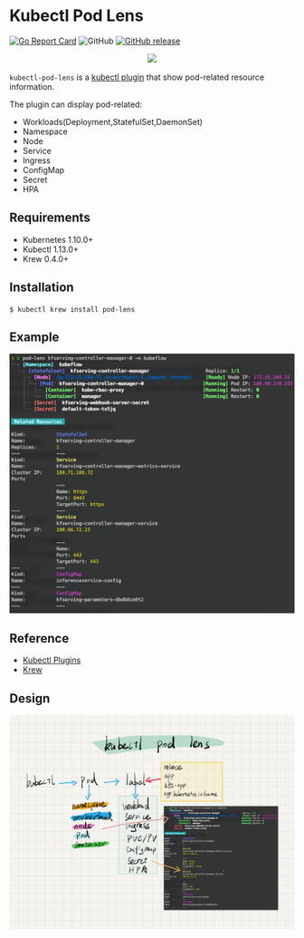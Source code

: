 # Kubectl Pod Lens

[![Go Report Card](https://goreportcard.com/badge/github.com/sunny0826/kubectl-sniffer)](https://goreportcard.com/report/github.com/sunny0826/kubectl-sniffer)
![GitHub](https://img.shields.io/github/license/sunny0826/kubectl-sniffer.svg)
[![GitHub release](https://img.shields.io/github/release/sunny0826/kubectl-sniffer)](https://github.com/sunny0826/kubectl-sniffer/releases)

<p align="center">
    <img src="https://github.com/sunny0826/kubectl-pod-lens/raw/master/doc/logo.png" width="200">
</p>

`kubectl-pod-lens` is a [kubectl plugin](https://kubernetes.io/docs/tasks/extend-kubectl/kubectl-plugins/) that show pod-related resource information.

The plugin can display pod-related:
* Workloads(Deployment,StatefulSet,DaemonSet)
* Namespace
* Node
* Service
* Ingress
* ConfigMap
* Secret
* HPA

## Requirements

- Kubernetes 1.10.0+
- Kubectl 1.13.0+
- Krew 0.4.0+

## Installation

```shell
$ kubectl krew install pod-lens
```

## Example

![](doc/example.png)

## Reference

- [Kubectl Plugins](https://kubernetes.io/docs/tasks/extend-kubectl/kubectl-plugins/)
- [Krew](https://krew.sigs.k8s.io/)

## Design

![](doc/architecture.png)